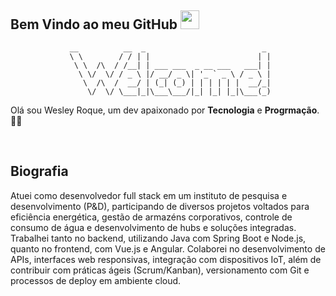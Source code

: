 ## Bem Vindo ao meu GitHub <img src="https://raw.githubusercontent.com/MartinHeinz/MartinHeinz/master/wave.gif" width="30px" height="30px">

<div align="center">
 
```
 __          __  _                          _ 
 \ \        / / | |                        | |
  \ \  /\  / /__| | ___ ___  _ __ ___   ___| |
   \ \/  \/ / _ \ |/ __/ _ \| '_ ` _ \ / _ \ |
    \  /\  /  __/ | (_| (_) | | | | | |  __/_|
     \/  \/ \___|_|\___\___/|_| |_| |_|\___(_)
```
</div>

Olá sou Wesley Roque, um dev apaixonado por **Tecnologia** e **Progrmação**. 👨‍💻

</br>

## Biografia 
Atuei como desenvolvedor full stack em um instituto de pesquisa e desenvolvimento (P&D), participando de diversos projetos voltados para eficiência energética, gestão de armazéns corporativos, controle de consumo de água e desenvolvimento de hubs e soluções integradas. Trabalhei tanto no backend, utilizando Java com Spring Boot e Node.js, quanto no frontend, com Vue.js e Angular. Colaborei no desenvolvimento de APIs, interfaces web responsivas, integração com dispositivos IoT, além de contribuir com práticas ágeis (Scrum/Kanban), versionamento com Git e processos de deploy em ambiente cloud.
</br>

